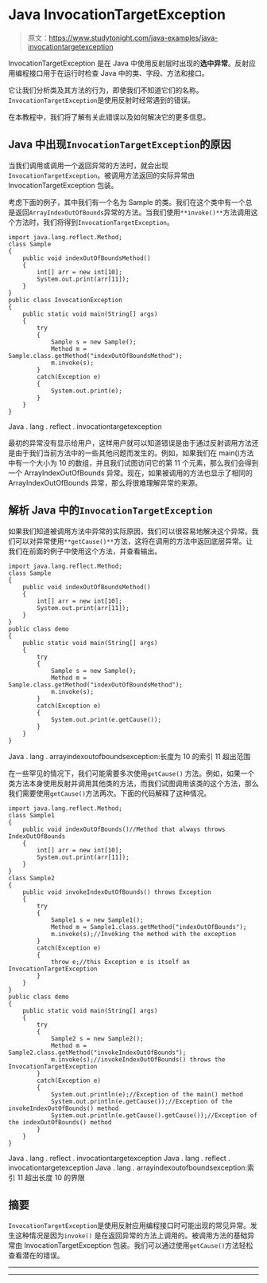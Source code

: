 # Java InvocationTargetException

> 原文：<https://www.studytonight.com/java-examples/java-invocationtargetexception>

InvocationTargetException 是在 Java 中使用反射层时出现的**选中异常**。反射应用编程接口用于在运行时检查 Java 中的类、字段、方法和接口。

它让我们分析类及其方法的行为，即使我们不知道它们的名称。`InvocationTargetException`是使用反射时经常遇到的错误。

在本教程中，我们将了解有关此错误以及如何解决它的更多信息。

## Java 中出现`InvocationTargetException`的原因

当我们调用或调用一个返回异常的方法时，就会出现`InvocationTargetException`。被调用方法返回的实际异常由 InvocationTargetException 包装。

考虑下面的例子，其中我们有一个名为 Sample 的类。我们在这个类中有一个总是返回`ArrayIndexOutOfBounds`异常的方法。当我们使用`**invoke()**`方法调用这个方法时，我们将得到`InvocationTargetException`。

```
import java.lang.reflect.Method;
class Sample
{
	public void indexOutOfBoundsMethod()
	{
		int[] arr = new int[10];
		System.out.print(arr[11]);
	}
}
public class InvocationException
{
	public static void main(String[] args) 
	{
		try
		{
			Sample s = new Sample();  
			Method m = Sample.class.getMethod("indexOutOfBoundsMethod");
			m.invoke(s);
		}
		catch(Exception e)
		{
			System.out.print(e);
		}
	}
}
```

Java . lang . reflect . invocationtargetexception

最初的异常没有显示给用户，这样用户就可以知道错误是由于通过反射调用方法还是由于我们当前方法中的一些其他问题而发生的。例如，如果我们在 main()方法中有一个大小为 10 的数组，并且我们试图访问它的第 11 个元素，那么我们会得到一个 ArrayIndexOutOfBounds 异常。现在，如果被调用的方法也显示了相同的 ArrayIndexOutOfBounds 异常，那么将很难理解异常的来源。

## 解析 Java 中的`InvocationTargetException`

如果我们知道被调用方法中异常的实际原因，我们可以很容易地解决这个异常。我们可以对异常使用`**getCause()**`方法，这将在调用的方法中返回底层异常。让我们在前面的例子中使用这个方法，并查看输出。

```
import java.lang.reflect.Method;
class Sample
{
	public void indexOutOfBoundsMethod()
	{
		int[] arr = new int[10];
		System.out.print(arr[11]);
	}
}
public class demo
{
	public static void main(String[] args) 
	{
		try
		{
			Sample s = new Sample();  
			Method m = Sample.class.getMethod("indexOutOfBoundsMethod");
			m.invoke(s);
		}
		catch(Exception e)
		{
			System.out.print(e.getCause());
		}
	}
}
```

Java . lang . arrayindexoutofboundsexception:长度为 10 的索引 11 超出范围

在一些罕见的情况下，我们可能需要多次使用`getCause()` 方法。例如，如果一个类方法本身使用反射并调用其他类的方法，而我们试图调用该类的这个方法，那么我们需要使用`getCause()`方法两次。下面的代码解释了这种情况。

```
import java.lang.reflect.Method;
class Sample1
{
	public void indexOutOfBounds()//Method that always throws IndexOutOfBounds
	{
		int[] arr = new int[10];
		System.out.print(arr[11]);
	}
}
class Sample2
{
	public void invokeIndexOutOfBounds() throws Exception
	{
		try
		{
			Sample1 s = new Sample1();  
			Method m = Sample1.class.getMethod("indexOutOfBounds");
			m.invoke(s);//Invoking the method with the exception
		}
		catch(Exception e)
		{
			throw e;//this Exception e is itself an InvocationTargetException
		}
	}
}
public class demo
{
	public static void main(String[] args) 
	{
		try
		{
			Sample2 s = new Sample2();  
			Method m = Sample2.class.getMethod("invokeIndexOutOfBounds");
			m.invoke(s);//invokeIndexOutOfBounds() throws the InvocationTargetException
		}
		catch(Exception e)
		{
			System.out.println(e);//Exception of the main() method
			System.out.println(e.getCause());//Exception of the invokeIndexOutOfBounds() method
			System.out.println(e.getCause().getCause());//Exception of the indexOutOfBounds() method
		}
	}
}
```

Java . lang . reflect . invocationtargetexception
Java . lang . reflect . invocationtargetexception
Java . lang . arrayindexoutofboundsexception:索引 11 超出长度 10 的界限

## 摘要

`InvocationTargetException`是使用反射应用编程接口时可能出现的常见异常。发生这种情况是因为`invoke()` 是在返回异常的方法上调用的。被调用方法的基础异常由 InvocationTargetException 包装。我们可以通过使用`getCause()`方法轻松查看潜在的错误。

* * *

* * *